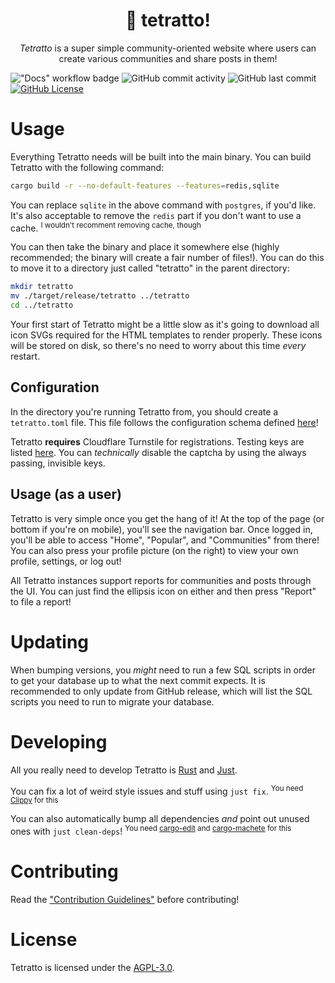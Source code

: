 <div align="center">
    <h1>🐇 tetratto!</h1>
    <p><i>Tetratto</i> is a super simple community-oriented website where users can create various communities and share posts in them!</p>
</div>

!["Docs" workflow badge](https://github.com/trisuaso/tetratto/workflows/Docs/badge.svg)
![GitHub commit activity](https://img.shields.io/github/commit-activity/m/trisuaso/tetratto)
![GitHub last commit](https://img.shields.io/github/last-commit/trisuaso/tetratto)
[![GitHub License](https://img.shields.io/github/license/trisuaso/tetratto)](https://github.com/trisuaso/tetratto/blob/master/LICENSE)

# Usage

Everything Tetratto needs will be built into the main binary. You can build Tetratto with the following command:

```bash
cargo build -r --no-default-features --features=redis,sqlite
```

You can replace `sqlite` in the above command with `postgres`, if you'd like. It's also acceptable to remove the `redis` part if you don't want to use a cache. <sup>I wouldn't recomment removing cache, though</sup>

You can then take the binary and place it somewhere else (highly recommended; the binary will create a fair number of files!). You can do this to move it to a directory just called "tetratto" in the parent directory:

```bash
mkdir tetratto
mv ./target/release/tetratto ../tetratto
cd ../tetratto
```

Your first start of Tetratto might be a little slow as it's going to download all icon SVGs required for the HTML templates to render properly. These icons will be stored on disk, so there's no need to worry about this time _every_ restart.

## Configuration

In the directory you're running Tetratto from, you should create a `tetratto.toml` file. This file follows the configuration schema defined [here](https://trisuaso.github.io/tetratto/tetratto/config/struct.Config.html)!

Tetratto **requires** Cloudflare Turnstile for registrations. Testing keys are listed [here](https://developers.cloudflare.com/turnstile/troubleshooting/testing/). You can _technically_ disable the captcha by using the always passing, invisible keys.

## Usage (as a user)

Tetratto is very simple once you get the hang of it! At the top of the page (or bottom if you're on mobile), you'll see the navigation bar. Once logged in, you'll be able to access "Home", "Popular", and "Communities" from there! You can also press your profile picture (on the right) to view your own profile, settings, or log out!

All Tetratto instances support reports for communities and posts through the UI. You can just find the ellipsis icon on either and then press "Report" to file a report!

# Updating

When bumping versions, you _might_ need to run a few SQL scripts in order to get your database up to what the next commit expects. It is recommended to only update from GitHub release, which will list the SQL scripts you need to run to migrate your database.

# Developing

All you really need to develop Tetratto is [Rust](https://rustup.rs/) and [Just](https://just.systems/).

You can fix a lot of weird style issues and stuff using `just fix`. <sup>You need [Clippy](https://doc.rust-lang.org/stable/clippy/installation.html) for this</sup>

You can also automatically bump all dependencies _and_ point out unused ones with `just clean-deps`! <sup>You need [cargo-edit](https://github.com/killercup/cargo-edit) and [cargo-machete](https://github.com/bnjbvr/cargo-machete) for this</sup>

# Contributing

Read the ["Contribution Guidelines"](./.github/CONTRIBUTING.md) before contributing!

# License

Tetratto is licensed under the [AGPL-3.0](./LICENSE).
